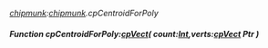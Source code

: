 _[chipmunk](../../modules/chipmunk/chipmunk-module.md):[chipmunk](../../modules/chipmunk/chipmunk-module.md).cpCentroidForPoly_
##### Function cpCentroidForPoly:[cpVect](../../modules/chipmunk/chipmunk-cpvect.md)( count:[Int](../../modules/wonkey/wonkey-types-int.md),verts:[cpVect](../../modules/chipmunk/chipmunk-cpvect.md) Ptr )
